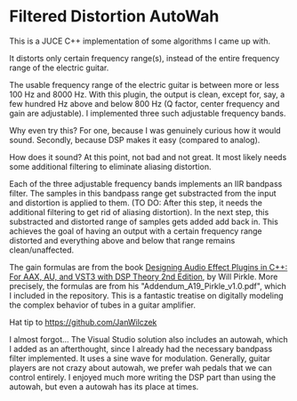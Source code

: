 # Filtered Distortion AutoWah

This is a JUCE C++ implementation of some algorithms I came up with.

It distorts only certain frequency range(s), instead of the entire frequency range of the electric guitar. 

The usable frequency range of the electric guitar is between more or less 100 Hz and 8000 Hz. With this plugin, the output is clean, except for, say, a few hundred Hz above and below 800 Hz (Q factor, center frequency and gain are adjustable). I implemented three such adjustable frequency bands.

Why even try this? For one, because I was genuinely curious how it would sound. Secondly, because DSP makes it easy (compared to analog). 

How does it sound? At this point, not bad and not great. It most likely needs some additional filtering to eliminate aliasing distortion.

Each of the three adjustable frequency bands implements an IIR bandpass filter. The samples in this bandpass range get substracted from the input and distortion is applied to them. (TO DO: After this step, it needs the additional filtering to get rid of aliasing distortion). In the next step, this substracted and distorted range of samples gets added add back in. This achieves the goal of having an output with a certain frequency range distorted and everything above and below that range remains clean/unaffected.

The gain formulas are from the book <a href="https://www.amazon.com/Designing-Audio-Effect-Plugins-C/dp/1138591939/ref=sr_1_1?crid=33QAQWW40DDF3&keywords=will+pirkle&qid=1686975397&sprefix=will+pirkle%2Caps%2C158&sr=8-1&ufe=app_do%3Aamzn1.fos.006c50ae-5d4c-4777-9bc0-4513d670b6bc">Designing Audio Effect Plugins in C++: For AAX, AU, and VST3 with DSP Theory 2nd Edition</a>, by Will Pirkle. More precisely, the formulas are from his "Addendum_A19_Pirkle_v1.0.pdf", which I included in the repository. This is a fantastic treatise on digitally modeling the complex behavior of tubes in a guitar amplifier.

Hat tip to https://github.com/JanWilczek

I almost forgot... The Visual Studio solution also includes an autowah, which I added as an afterthought, since I already had the necessary bandpass filter implemented. It uses a sine wave for modulation. Generally, guitar players are not crazy about autowah, we prefer wah pedals that we can control entirely. I enjoyed much more writing the DSP part than using the autowah, but even a autowah has its place at times.
